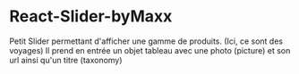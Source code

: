 # React-Slider-byMaxx
Petit Slider permettant d'afficher une gamme de produits. (Ici, ce sont des voyages)  Il prend en entrée un objet tableau avec une photo (picture) et son url ainsi qu'un titre (taxonomy)
